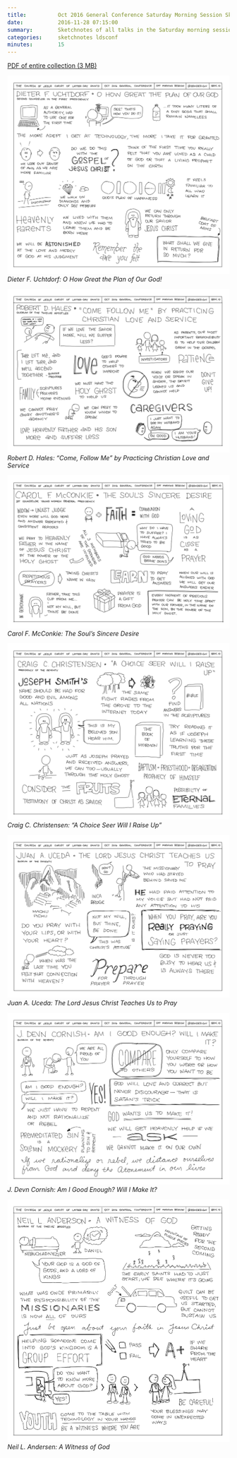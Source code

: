 ```yaml
---
title:          Oct 2016 General Conference Saturday Morning Session Sketchnotes
date:           2016-11-28 07:15:00
summary:        Sketchnotes of all talks in the Saturday morning session from Oct 2016 LDS General Conference
categories:     sketchnotes ldsconf
minutes:        15
---
```


[PDF of entire collection (3 MB)](/images/sketchnotes/general-conference-oct-2016/oct-2016-general-conference-02-sat-morning-sketchnotes.pdf)

![General Conference 05](/images/sketchnotes/general-conference-oct-2016/oct-2016-general-conference-sketchnote-05.jpg)
_Dieter F. Uchtdorf: O How Great the Plan of Our God!_

![General Conference 06](/images/sketchnotes/general-conference-oct-2016/oct-2016-general-conference-sketchnote-06.jpg)
_Robert D. Hales: “Come, Follow Me” by Practicing Christian Love and Service_

![General Conference 07](/images/sketchnotes/general-conference-oct-2016/oct-2016-general-conference-sketchnote-07.jpg)
_Carol F. McConkie: The Soul’s Sincere Desire_

![General Conference 08](/images/sketchnotes/general-conference-oct-2016/oct-2016-general-conference-sketchnote-08.jpg)
_Craig C. Christensen: “A Choice Seer Will I Raise Up”_

![General Conference 09](/images/sketchnotes/general-conference-oct-2016/oct-2016-general-conference-sketchnote-09.jpg)
_Juan A. Uceda: The Lord Jesus Christ Teaches Us to Pray_

![General Conference 10](/images/sketchnotes/general-conference-oct-2016/oct-2016-general-conference-sketchnote-10.jpg)
_J. Devn Cornish: Am I Good Enough? Will I Make It?_

![General Conference 11](/images/sketchnotes/general-conference-oct-2016/oct-2016-general-conference-sketchnote-11.jpg)
_Neil L. Andersen: A Witness of God_
